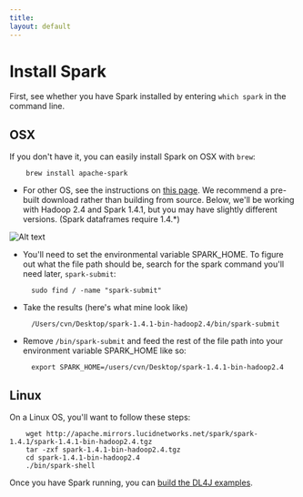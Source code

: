 ```yaml
---
title: 
layout: default
---
```


# Install Spark

First, see whether you have Spark installed by entering `which spark` in the command line. 

## OSX 

If you don't have it, you can easily install Spark on OSX with `brew`:

        brew install apache-spark

* For other OS, see the instructions on [this page](https://spark.apache.org/downloads.html). We recommend a pre-built download rather than building from source. Below, we'll be working with  Hadoop 2.4 and Spark 1.4.1, but you may have slightly different versions. (Spark dataframes require 1.4.*)

![Alt text](../img/spark_download.png)

* You'll need to set the environmental variable SPARK_HOME. To figure out what the file path should be, search for the spark command you'll need later, `spark-submit`:

        sudo find / -name "spark-submit"

* Take the results (here's what mine look like)

        /Users/cvn/Desktop/spark-1.4.1-bin-hadoop2.4/bin/spark-submit

* Remove `/bin/spark-submit` and feed the rest of the file path into your environment variable SPARK_HOME like so:

        export SPARK_HOME=/users/cvn/Desktop/spark-1.4.1-bin-hadoop2.4

## Linux

On a Linux OS, you'll want to follow these steps:

        wget http://apache.mirrors.lucidnetworks.net/spark/spark-1.4.1/spark-1.4.1-bin-hadoop2.4.tgz
        tar -zxf spark-1.4.1-bin-hadoop2.4.tgz
        cd spark-1.4.1-bin-hadoop2.4
        ./bin/spark-shell 

Once you have Spark running, you can [build the DL4J examples](../spark.html).
